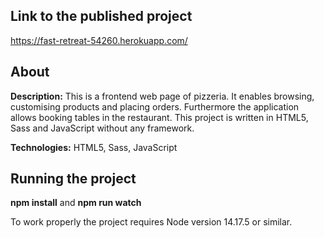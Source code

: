 ## Link to the published project
https://fast-retreat-54260.herokuapp.com/

## About
**Description:**
This is a frontend web page of pizzeria. It enables browsing, customising products and placing orders. Furthermore the application allows booking tables in the restaurant. This project is written in HTML5, Sass and JavaScript without any framework.

**Technologies:**
HTML5, Sass, JavaScript

## Running the project
**npm install** and **npm run watch**

To work properly the project requires Node version 14.17.5 or similar.